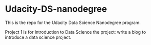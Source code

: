 # Udacity-DS-nanodegree

This is the repo for the Udacity Data Science Nanodegree program. 

Project 1 is for Introduction to Data Science the project: write a blog to introduce a data science project. 
